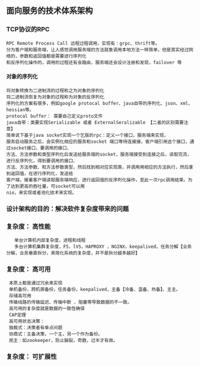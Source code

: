 ## 面向服务的技术体系架构

### TCP协议的RPC
    RPC Remote Process Call 远程过程调用，实现有：grpc、thrift等。
    分为客户端和服务端，让人感觉调用服务端的方法就象调用本地方法一样简单，但是其实经过网络的，参数和返回值都是需要进行序列化
    和反序列化操作的，调用的过程还有会路由，服务端还会设计注册和发现，failover 等
#### 对象的序列化
    将对象转换为二进制流的过程称之为对象的序列化
    将二进制流恢复为对象的过程称为对象的反序列化
    序列化的方案有很多，例如google protocal buffer、java自带的序列化、json、xml、hessian等。
    protocal buffer： 需要自己定义proto文件
    java自带：类要实现Serializable 或者 ExternalSeralizable 【二者的区别需要注意】
    简单说下基于java socket实现一个乞版的rpc：定义一个接口，服务端来实现，
    服务启动服务之后，会实例化相应的服务和socket 端口等待连接接，客户端引用这个接口，通过socket接口，要调用的接口、
    方法、方法参数和类型序列化后发送给服务端的socket，服务端接受到连接之后，读取完流，进行反序列化，得到要调用的接口、
    方法、方法参数、和方法参数类型，然后找到相对应实现类，并调用用相应的方法执行，然后拿到返回值，在进行序列化，发送给
    客户端，接着客户端读取服务端响应，进行返回值的反序列化操作，至此一次rpc调用结束。为了达到更高的吞吐量，可socket可以用
    nio，来实现或者池化技术来实现。
    
    
 ### 设计架构的目的：解决软件复杂度带来的问题
 ### 复杂度： 高性能   
       单台计算机内部复杂度，进程和线程
       多台计算机集群复杂度，F5，lVS，HAPROXY ，NGINX，keepalived，任务分解【业务分解，业务垂直拆分，来简化系统的复杂度，并不是拆分越多越好】
 
### 复杂度： 高可用
     本质上都是通过冗余来实现
     单机备份，跨机房备份，任务备份，keepalived，主备【冷备、温备、热备】、主主。      
     存储高可用
     传输线路的传输延迟、传输中断 、阻塞等导致数据的不一致。
     高可用的复杂度就是数据的一致性确保
     CAP定理
     高可用状态决策：
     独裁式：决策者有单点问题
     协商式：主备决策，一个主，另一个作为备份。
     民主：如zookeeper，防止脑裂，奇数，过半才有效。
### 复杂度： 可扩展性
    
            